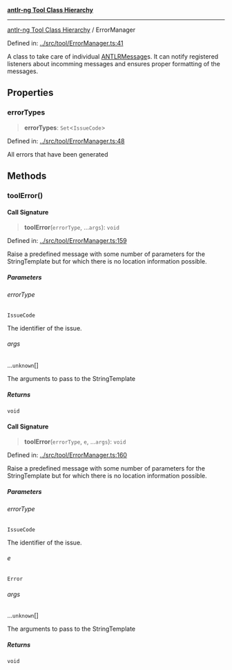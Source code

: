 [**<span class='antlrng'>antlr-ng</span> Tool Class Hierarchy**](../README.md)

***

[<span class='antlrng'>antlr-ng</span> Tool Class Hierarchy](../README.md) / ErrorManager

Defined in: [../src/tool/ErrorManager.ts:41](https://github.com/mike-lischke/antlr-ng/blob/2ed318b93aa7ec5df6b3307997046218b148443f/src/tool/ErrorManager.ts#L41)

A class to take care of individual [ANTLRMessage](ANTLRMessage.md)s. It can notify registered listeners about incomming
messages and ensures proper formatting of the messages.

## Properties

### errorTypes

> **errorTypes**: `Set`\<`IssueCode`\>

Defined in: [../src/tool/ErrorManager.ts:48](https://github.com/mike-lischke/antlr-ng/blob/2ed318b93aa7ec5df6b3307997046218b148443f/src/tool/ErrorManager.ts#L48)

All errors that have been generated

## Methods

### toolError()

#### Call Signature

> **toolError**(`errorType`, ...`args`): `void`

Defined in: [../src/tool/ErrorManager.ts:159](https://github.com/mike-lischke/antlr-ng/blob/2ed318b93aa7ec5df6b3307997046218b148443f/src/tool/ErrorManager.ts#L159)

Raise a predefined message with some number of parameters for the StringTemplate but for which there
is no location information possible.

##### Parameters

###### errorType

`IssueCode`

The identifier of the issue.

###### args

...`unknown`[]

The arguments to pass to the StringTemplate

##### Returns

`void`

#### Call Signature

> **toolError**(`errorType`, `e`, ...`args`): `void`

Defined in: [../src/tool/ErrorManager.ts:160](https://github.com/mike-lischke/antlr-ng/blob/2ed318b93aa7ec5df6b3307997046218b148443f/src/tool/ErrorManager.ts#L160)

Raise a predefined message with some number of parameters for the StringTemplate but for which there
is no location information possible.

##### Parameters

###### errorType

`IssueCode`

The identifier of the issue.

###### e

`Error`

###### args

...`unknown`[]

The arguments to pass to the StringTemplate

##### Returns

`void`
